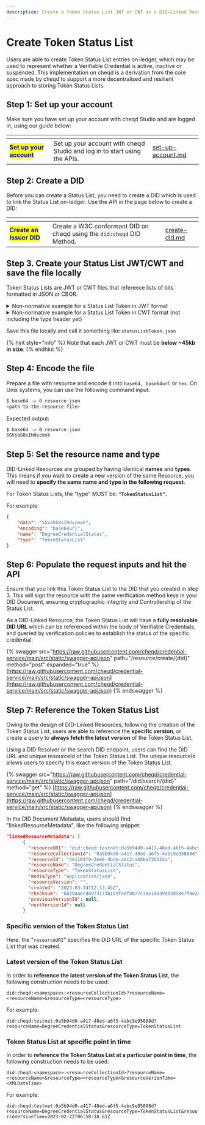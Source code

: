 ```yaml
---
description: Create a Token Status List JWT or CWT as a DID-Linked Resource
---
```


# Create Token Status List

Users are able to create Token Status List entries on-ledger, which may be used to represent whether a Verifiable Credential is active, inactive or suspended. This implementation on cheqd is a derivation from the core spec made by cheqd to support a more decentralised and resilient approach to storing Token Status Lists.

## Step 1: Set up your account

Make sure you have set up your account with cheqd Studio and are logged in, using our guide below:

<table data-card-size="large" data-view="cards"><thead><tr><th></th><th></th><th data-hidden data-card-target data-type="content-ref"></th></tr></thead><tbody><tr><td><mark style="color:blue;"><strong>Set up your account</strong></mark></td><td>Set up your account with cheqd Studio and log in to start using the APIs.</td><td><a href="../../../getting-started/studio/set-up-account.md">set-up-account.md</a></td></tr></tbody></table>

## Step 2: Create a DID

Before you can create a Status List, you need to create a DID which is used to link the Status List on-ledger. Use the API in the page below to create a DID:

<table data-card-size="large" data-view="cards"><thead><tr><th></th><th></th><th data-hidden data-card-target data-type="content-ref"></th></tr></thead><tbody><tr><td><mark style="color:blue;"><strong>Create an Issuer DID</strong></mark></td><td>Create a W3C conformant DID on cheqd using the <code>did:cheqd</code> DID Method.</td><td><a href="../../dids/create-did.md">create-did.md</a></td></tr></tbody></table>

## Step 3. Create your Status List JWT/CWT and save the file locally

Token Status Lists are JWT or CWT files that reference lists of bits formatted in JSON or CBOR.

<details>

<summary>Non-normative example for a Status List Token in JWT format</summary>

```json
{
  "alg": "ES256",
  "kid": "12",
  "typ": "statuslist+jwt"
}
.
{
  "exp": 2291720170,
  "iat": 1686920170,
  "iss": "https://example.com",
  "status_list": {
    "bits": 1,
    "lst": "eNrbuRgAAhcBXQ"
  },
  "sub": "https://example.com/statuslists/1"
}
```

</details>

<details>

<summary>Non-normative example for a Status List Token in CWT format (not including the type header yet)</summary>

```json
d28453a20126106e7374617475736c6973742b637774a1044231325860a502782168
747470733a2f2f6578616d706c652e636f6d2f7374617475736c697374732f310173
68747470733a2f2f6578616d706c652e636f6d061a648c5bea041a8898dfea19fffe
56a2646269747301636c73744a78dadbb918000217015d58400f2ca3772e10b09d5d
6ed56461f7cba1a816c6234072d1bb693db277048e5db5a4e64444492a9b781d6c7a
c9714db99cc7aadb3812ec90cab7794170bab5b473
```

</details>

Save this file locally and call it something like `statusListToken.json`

{% hint style="info" %}
Note that each JWT or CWT must be **below \~45kb in size**.
{% endhint %}

## Step 4: Encode the file

Prepare a file with resource and encode it into `base64, base64url` or `hex`. On Unix systems, you can use the following command input:

```bash
$ base64 -w 0 resource.json
<path-to-the-resource-file>
```

Expected output:

```bash
$ base64 -w 0 resource.json
SGVsbG8sIHdvcmxk
```

## Step 5: Set the resource name and type

DID-Linked Resources are grouped by having identical **names** and **types**. This means if you want to create a new version of the same Resource, you will need to **specify the same name and type in the following request**.&#x20;

For Token Status Lists, the "type" MUST be:  **`"TokenStatusList"`.**

For example:

```json
{
    "data": "SGVsbG8sIHdvcmxk",
    "encoding": "base64url",
    "name": "DegreeCredentialStatus",
    "type": "TokenStatusList"
}
```

## Step 6: Populate the request inputs and hit the API

Ensure that you link this Token Status List to the DID that you created in step 3. This will sign the resource with the same verification method keys in your DID Document, ensuring cryptographic integrity and Controllership of the Status List.

As a DID-Linked Resource, the Token Status List will have a **fully resolvable DID URL** which can be referenced within the body of Verifiable Credentials, and queried by verification policies to establish the status of the specific credential.&#x20;

{% swagger src="https://raw.githubusercontent.com/cheqd/credential-service/main/src/static/swagger-api.json" path="/resource/create/{did}" method="post" expanded="true" %}
[https://raw.githubusercontent.com/cheqd/credential-service/main/src/static/swagger-api.json](https://raw.githubusercontent.com/cheqd/credential-service/main/src/static/swagger-api.json)
{% endswagger %}

## Step 7: Reference the Token Status List

Owing to the design of DID-Linked Resources, following the creation of the Token Status List, users are able to reference the **specific version**, or create a query to **always fetch the latest version** of the Token Status List.&#x20;

Using a DID Resolver or the search DID endpoint, users can find the DID URL and unique resourceId of the Token Status List. The unique resourceId allows users to specify this exact version of the Token Status List.

{% swagger src="https://raw.githubusercontent.com/cheqd/credential-service/main/src/static/swagger-api.json" path="/did/search/{did}" method="get" %}
[https://raw.githubusercontent.com/cheqd/credential-service/main/src/static/swagger-api.json](https://raw.githubusercontent.com/cheqd/credential-service/main/src/static/swagger-api.json)
{% endswagger %}

In the DID Document Metadata, users should find "linkedResourceMetadata", like the following snippet:

```json
"linkedResourceMetadata": [
      {
        "resourceURI": "did:cheqd:testnet:0a5b94d0-a417-48ed-a6f5-4abc9e95888d/resources/4e1104f9-2ee9-4bde-adc2-ab8ba72b124a",
        "resourceCollectionId": "0a5b94d0-a417-48ed-a6f5-4abc9e95888d",
        "resourceId": "4e1104f9-2ee9-4bde-adc2-ab8ba72b124a",
        "resourceName": "DegreeCredentialStatus",
        "resourceType": "TokenStatusList",
        "mediaType": "application/json",
        "resourceVersion": "",
        "created": "2023-03-24T12:13:45Z",
        "checksum": "6819aaecd4073173b159fedf8077c38e14939d03d58e7f4e2a0ddfe034eb2ed4",
        "previousVersionId": null,
        "nextVersionId": null
      } 
```

### Specific version of the Token Status List

Here, the "`resourceURI`" specifies the DID URL of the specific Token Status List that was created.

### Latest version of the Token Status List

In order to **reference the latest version of the Token Status List**, the following construction needs to be used:

`did:cheqd:<namespace>:<resourceCollectionId>?resourceName=<resourceName>&resourceType=<resourceType>`

For example:

`did:cheqd:testnet:0a5b94d0-a417-48ed-a6f5-4abc9e95888d?resourceName=DegreeCredentialStatus&resourceType=TokenStatusList`

### Token Status List at specific point in time

In order to **reference the Token Status List at a particular point in time**, the following construction needs to be used:

`did:cheqd:<namespace>:<resourceCollectionId>?resourceName=<resourceName>&resourceType=<resourceType>&resourceVerionTime=<XMLDateTime>`

For example:

`did:cheqd:testnet:0a5b94d0-a417-48ed-a6f5-4abc9e95888d?resourceName=DegreeCredentialStatus&resourceType=TokenStatusList&resourceVersionTime=2023-02-22T06:58:18.61Z`

